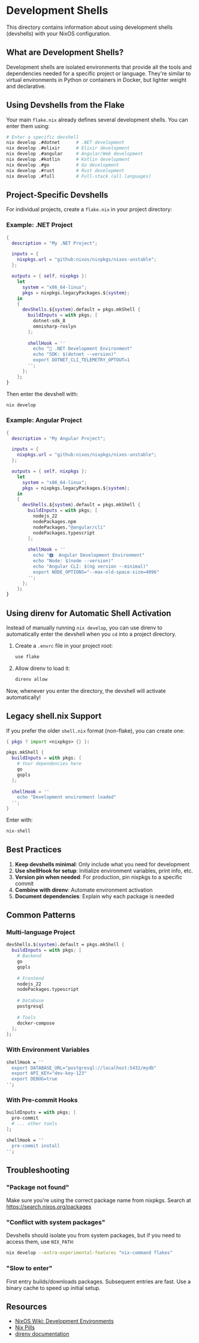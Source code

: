# Development Shells

This directory contains information about using development shells (devshells) with your NixOS configuration.

## What are Development Shells?

Development shells are isolated environments that provide all the tools and dependencies needed for a specific project or language. They're similar to virtual environments in Python or containers in Docker, but lighter weight and declarative.

## Using Devshells from the Flake

Your main `flake.nix` already defines several development shells. You can enter them using:

```bash
# Enter a specific devshell
nix develop .#dotnet      # .NET development
nix develop .#elixir      # Elixir development
nix develop .#angular     # Angular/Web development
nix develop .#kotlin      # Kotlin development
nix develop .#go          # Go development
nix develop .#rust        # Rust development
nix develop .#full        # Full-stack (all languages)
```

## Project-Specific Devshells

For individual projects, create a `flake.nix` in your project directory:

### Example: .NET Project

```nix
{
  description = "My .NET Project";

  inputs = {
    nixpkgs.url = "github:nixos/nixpkgs/nixos-unstable";
  };

  outputs = { self, nixpkgs }:
    let
      system = "x86_64-linux";
      pkgs = nixpkgs.legacyPackages.${system};
    in
    {
      devShells.${system}.default = pkgs.mkShell {
        buildInputs = with pkgs; [
          dotnet-sdk_8
          omnisharp-roslyn
        ];
        
        shellHook = ''
          echo "🔷 .NET Development Environment"
          echo "SDK: $(dotnet --version)"
          export DOTNET_CLI_TELEMETRY_OPTOUT=1
        '';
      };
    };
}
```

Then enter the devshell with:
```bash
nix develop
```

### Example: Angular Project

```nix
{
  description = "My Angular Project";

  inputs = {
    nixpkgs.url = "github:nixos/nixpkgs/nixos-unstable";
  };

  outputs = { self, nixpkgs }:
    let
      system = "x86_64-linux";
      pkgs = nixpkgs.legacyPackages.${system};
    in
    {
      devShells.${system}.default = pkgs.mkShell {
        buildInputs = with pkgs; [
          nodejs_22
          nodePackages.npm
          nodePackages."@angular/cli"
          nodePackages.typescript
        ];
        
        shellHook = ''
          echo "🅰️  Angular Development Environment"
          echo "Node: $(node --version)"
          echo "Angular CLI: $(ng version --minimal)"
          export NODE_OPTIONS="--max-old-space-size=4096"
        '';
      };
    };
}
```

## Using direnv for Automatic Shell Activation

Instead of manually running `nix develop`, you can use direnv to automatically enter the devshell when you `cd` into a project directory.

1. Create a `.envrc` file in your project root:
   ```bash
   use flake
   ```

2. Allow direnv to load it:
   ```bash
   direnv allow
   ```

Now, whenever you enter the directory, the devshell will activate automatically!

## Legacy shell.nix Support

If you prefer the older `shell.nix` format (non-flake), you can create one:

```nix
{ pkgs ? import <nixpkgs> {} }:

pkgs.mkShell {
  buildInputs = with pkgs; [
    # Your dependencies here
    go
    gopls
  ];
  
  shellHook = ''
    echo "Development environment loaded"
  '';
}
```

Enter with:
```bash
nix-shell
```

## Best Practices

1. **Keep devshells minimal**: Only include what you need for development
2. **Use shellHook for setup**: Initialize environment variables, print info, etc.
3. **Version pin when needed**: For production, pin nixpkgs to a specific commit
4. **Combine with direnv**: Automate environment activation
5. **Document dependencies**: Explain why each package is needed

## Common Patterns

### Multi-language Project

```nix
devShells.${system}.default = pkgs.mkShell {
  buildInputs = with pkgs; [
    # Backend
    go
    gopls
    
    # Frontend
    nodejs_22
    nodePackages.typescript
    
    # Database
    postgresql
    
    # Tools
    docker-compose
  ];
};
```

### With Environment Variables

```nix
shellHook = ''
  export DATABASE_URL="postgresql://localhost:5432/mydb"
  export API_KEY="dev-key-123"
  export DEBUG=true
'';
```

### With Pre-commit Hooks

```nix
buildInputs = with pkgs; [
  pre-commit
  # ... other tools
];

shellHook = ''
  pre-commit install
'';
```

## Troubleshooting

### "Package not found"
Make sure you're using the correct package name from nixpkgs. Search at https://search.nixos.org/packages

### "Conflict with system packages"
Devshells should isolate you from system packages, but if you need to access them, use `NIX_PATH`:
```bash
nix develop --extra-experimental-features "nix-command flakes"
```

### "Slow to enter"
First entry builds/downloads packages. Subsequent entries are fast. Use a binary cache to speed up initial setup.

## Resources

- [NixOS Wiki: Development Environments](https://nixos.wiki/wiki/Development_environment_with_nix-shell)
- [Nix Pills](https://nixos.org/guides/nix-pills/)
- [direnv documentation](https://direnv.net/)
